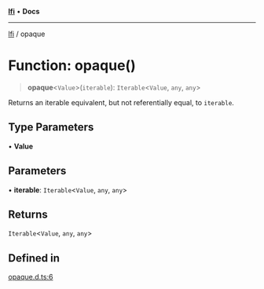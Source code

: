 [**lfi**](../readme.md) • **Docs**

---

[lfi](../globals.md) / opaque

# Function: opaque()

> **opaque**\<`Value`\>(`iterable`): `Iterable`\<`Value`, `any`, `any`\>

Returns an iterable equivalent, but not referentially equal, to `iterable`.

## Type Parameters

• **Value**

## Parameters

• **iterable**: `Iterable`\<`Value`, `any`, `any`\>

## Returns

`Iterable`\<`Value`, `any`, `any`\>

## Defined in

[opaque.d.ts:6](https://github.com/TomerAberbach/lfi/blob/85d6360ac7d8f71c70f308d2ace5bc2aa99ab03d/src/operations/opaque.d.ts#L6)
